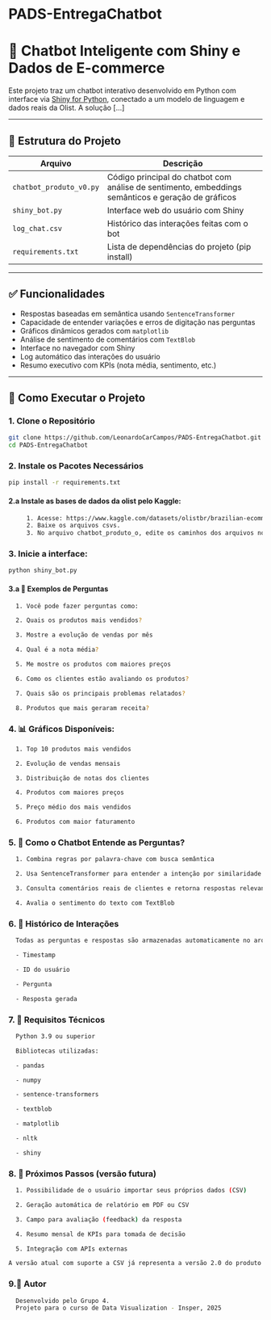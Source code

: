 # PADS-EntregaChatbot
# 🤖 Chatbot Inteligente com Shiny e Dados de E-commerce

Este projeto traz um chatbot interativo desenvolvido em Python com interface via [Shiny for Python](https://shiny.posit.co/py/), conectado a um modelo de linguagem e dados reais da Olist. A solução [...]

---

## 📂 Estrutura do Projeto

| Arquivo                    | Descrição |
|---------------------------|-----------|
| `chatbot_produto_v0.py`   | Código principal do chatbot com análise de sentimento, embeddings semânticos e geração de gráficos |
| `shiny_bot.py`            | Interface web do usuário com Shiny |
| `log_chat.csv`            | Histórico das interações feitas com o bot |
| `requirements.txt`        | Lista de dependências do projeto (pip install) |

---

## ✅ Funcionalidades

- Respostas baseadas em semântica usando `SentenceTransformer`
- Capacidade de entender variações e erros de digitação nas perguntas
- Gráficos dinâmicos gerados com `matplotlib`
- Análise de sentimento de comentários com `TextBlob`
- Interface no navegador com Shiny
- Log automático das interações do usuário
- Resumo executivo com KPIs (nota média, sentimento, etc.)

---

## 🚀 Como Executar o Projeto

### 1. Clone o Repositório

```bash
git clone https://github.com/LeonardoCarCampos/PADS-EntregaChatbot.git
cd PADS-EntregaChatbot
```

### 2. Instale os Pacotes Necessários
```bash
pip install -r requirements.txt
```
#### 2.a Instale as bases de dados da olist pelo Kaggle:
```bash
     1. Acesse: https://www.kaggle.com/datasets/olistbr/brazilian-ecommerce
     2. Baixe os arquivos csvs.
     3. No arquivo chatbot_produto_o, edite os caminhos dos arquivos no item  "10. Carregamento dos datasets da Olist".
```
### 3. Inicie a interface:
```bash
python shiny_bot.py
```
#### 3.a 💬 Exemplos de Perguntas
```bash
  1. Você pode fazer perguntas como:

  2. Quais os produtos mais vendidos?

  3. Mostre a evolução de vendas por mês

  4. Qual é a nota média?

  5. Me mostre os produtos com maiores preços

  6. Como os clientes estão avaliando os produtos?

  7. Quais são os principais problemas relatados?

  8. Produtos que mais geraram receita?
```

### 4. 📊 Gráficos Disponíveis:
```bash
  1. Top 10 produtos mais vendidos

  2. Evolução de vendas mensais

  3. Distribuição de notas dos clientes

  4. Produtos com maiores preços

  5. Preço médio dos mais vendidos

  6. Produtos com maior faturamento
```

### 5. 🧠 Como o Chatbot Entende as Perguntas?
```bash
  1. Combina regras por palavra-chave com busca semântica

  2. Usa SentenceTransformer para entender a intenção por similaridade de significado

  3. Consulta comentários reais de clientes e retorna respostas relevantes

  4. Avalia o sentimento do texto com TextBlob
```

### 6. 🔁 Histórico de Interações
```bash
  Todas as perguntas e respostas são armazenadas automaticamente no arquivo log_chat.csv, com:

  - Timestamp

  - ID do usuário

  - Pergunta

  - Resposta gerada
```

### 7. 🔧 Requisitos Técnicos
```bash
  Python 3.9 ou superior

  Bibliotecas utilizadas:

  - pandas

  - numpy

  - sentence-transformers

  - textblob

  - matplotlib

  - nltk

  - shiny
```

### 8. 📌 Próximos Passos (versão futura)
```bash
  1. Possibilidade de o usuário importar seus próprios dados (CSV)

  2. Geração automática de relatório em PDF ou CSV

  3. Campo para avaliação (feedback) da resposta

  4. Resumo mensal de KPIs para tomada de decisão

  5. Integração com APIs externas

A versão atual com suporte a CSV já representa a versão 2.0 do produto.
```

### 9.👤 Autor
```bash
  Desenvolvido pelo Grupo 4.
  Projeto para o curso de Data Visualization - Insper, 2025
